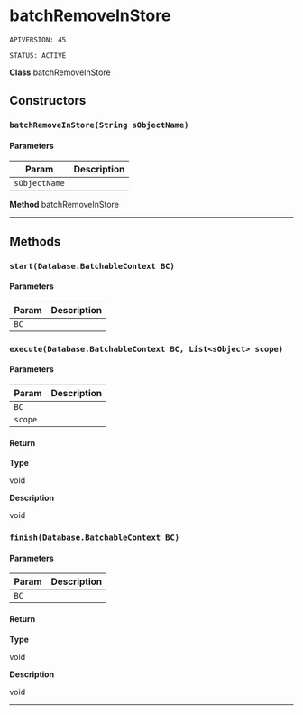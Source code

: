 # batchRemoveInStore

`APIVERSION: 45`

`STATUS: ACTIVE`



**Class** batchRemoveInStore

## Constructors
### `batchRemoveInStore(String sObjectName)`
#### Parameters

|Param|Description|
|---|---|
|`sObjectName`||


**Method** batchRemoveInStore

---
## Methods
### `start(Database.BatchableContext BC)`
#### Parameters

|Param|Description|
|---|---|
|`BC`||

### `execute(Database.BatchableContext BC, List<sObject> scope)`
#### Parameters

|Param|Description|
|---|---|
|`BC`||
|`scope`||

#### Return

**Type**

void

**Description**

void

### `finish(Database.BatchableContext BC)`
#### Parameters

|Param|Description|
|---|---|
|`BC`||

#### Return

**Type**

void

**Description**

void

---
